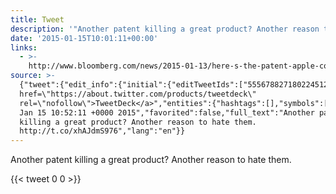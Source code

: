 ```yaml
---
title: Tweet
description: '"Another patent killing a great product? Another reason to hate them.  "'
date: '2015-01-15T10:01:11+00:00'
links:
  - >-
    http://www.bloomberg.com/news/2015-01-13/here-s-the-patent-apple-could-use-to-go-after-gopro.html
source: >-
  {"tweet":{"edit_info":{"initial":{"editTweetIds":["555678827180224512"],"editableUntil":"2015-01-15T11:52:11.070Z","editsRemaining":"5","isEditEligible":true}},"retweeted":false,"source":"<a
  href=\"https://about.twitter.com/products/tweetdeck\"
  rel=\"nofollow\">TweetDeck</a>","entities":{"hashtags":[],"symbols":[],"user_mentions":[],"urls":[{"url":"http://t.co/xhAJdmS976","expanded_url":"http://www.bloomberg.com/news/2015-01-13/here-s-the-patent-apple-could-use-to-go-after-gopro.html","display_url":"bloomberg.com/news/2015-01-1…","indices":["70","92"]}]},"display_text_range":["0","92"],"favorite_count":"0","id_str":"555678827180224512","truncated":false,"retweet_count":"0","id":"555678827180224512","possibly_sensitive":false,"created_at":"Thu
  Jan 15 10:52:11 +0000 2015","favorited":false,"full_text":"Another patent
  killing a great product? Another reason to hate them. 
  http://t.co/xhAJdmS976","lang":"en"}}
---
```

Another patent killing a great product? Another reason to hate them.  
    
{{< tweet 0 0 >}}
    
